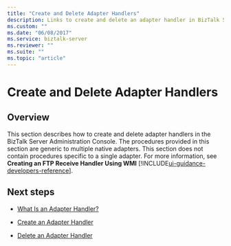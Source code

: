 ```yaml
---
title: "Create and Delete Adapter Handlers"
description: Links to create and delete an adapter handler in BizTalk Server Administration
ms.custom: ""
ms.date: "06/08/2017"
ms.service: biztalk-server
ms.reviewer: ""
ms.suite: ""
ms.topic: "article"
---
```

# Create and Delete Adapter Handlers

## Overview
This section describes how to create and delete adapter handlers in the BizTalk Server Administration Console. The procedures provided in this section are generic to multiple native adapters. This section does not contain procedures specific to a single adapter. For more information, see **Creating an FTP Receive Handler Using WMI** [!INCLUDE[ui-guidance-developers-reference](../includes/ui-guidance-developers-reference.md)].
  
## Next steps
  
-   [What Is an Adapter Handler?](../core/what-is-an-adapter-handler.md)  
  
-   [Create an Adapter Handler](../core/how-to-create-an-adapter-handler.md)  
  
-   [Delete an Adapter Handler](../core/how-to-delete-an-adapter-handler.md)